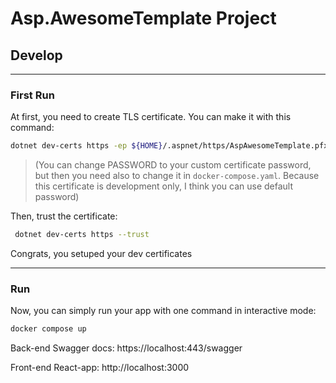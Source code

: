 # Asp.AwesomeTemplate Project

## Develop

***

### First Run
At first, you need to create TLS certificate. You can make it with this command: 

```sh
dotnet dev-certs https -ep ${HOME}/.aspnet/https/AspAwesomeTemplate.pfx -p PASSWORD
``` 

> (You can change PASSWORD to your custom certificate password, but then you need also to change it in `docker-compose.yaml`. Because this certificate is development only, I think you can use default password)

Then, trust the certificate: 

```sh
 dotnet dev-certs https --trust
```

Congrats, you setuped your dev certificates

***

### Run

Now, you can simply run your app with one command in interactive mode:

```sh
docker compose up 
```
<!--#if(swagger) -->
Back-end Swagger docs: https://localhost:443/swagger
<!--#endif -->

<!--#if(UseReact) -->
Front-end React-app: http://localhost:3000
<!--#endif -->